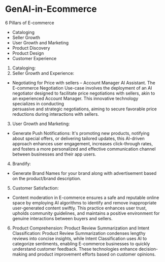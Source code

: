 # GenAI-in-Ecommerce

6 Pillars of E-commerce

- Cataloging
- Seller Growth
- User Growth and Marketing 
- Product Discovery 
- Product Design
- Customer Experience

1. Cataloging:
2. Seller Growth and Experience:
- Negotiating for Price with sellers – Account Manager AI Assistant.
  The E-commerce Negotiation Use-case involves the deployment of an AI negotiator designed to facilitate price negotiations with sellers, akin to an experienced Account Manager. This innovative technology specializes in conducting   
  persuasive and strategic negotiations, aiming to secure favorable price reductions during interactions with sellers.

3. User Growth and Marketing:
- Generate Push Notifications: It's promoting new products, notifying about special offers, or delivering tailored updates, this AI-driven approach enhances user engagement, increases click-through rates, and fosters a more personalized and effective communication channel between businesses and their app users.

4. Brandify:
- Generate Brand Names for your brand along with advertisement based on the product/brand description.

5. Customer Satisfaction:
- Content moderation in E-commerce ensures a safe and reputable online space by employing AI algorithms to identify and remove inappropriate user-generated content swiftly. This practice enhances user trust, upholds community guidelines, and maintains a positive environment for genuine interactions between buyers and sellers.

6. Product Comprehension: 
   Product Review Summarization and Intent Classification: Product Review Summarization condenses lengthy reviews into concise insights, while Intent Classification uses AI to categorize sentiments, enabling E-commerce businesses to quickly understand customer feedback. These technologies enhance decision-making and product improvement efforts based on customer opinions.



